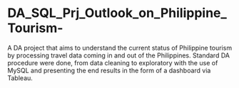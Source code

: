 # DA_SQL_Prj_Outlook_on_Philippine_Tourism-
A DA project that aims to understand the current status of Philippine tourism by processing travel data coming in and out of the Philippines. Standard DA procedure were done, from data cleaning to exploratory with the use of MySQL and presenting the end results in the form of a dashboard via Tableau.
